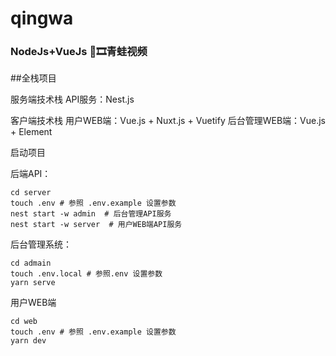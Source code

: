 # qingwa
### NodeJs+VueJs 🐸🎞青蛙视频
##全栈项目

服务端技术栈
API服务：Nest.js

客户端技术栈
用户WEB端：Vue.js + Nuxt.js + Vuetify
后台管理WEB端：Vue.js + Element

启动项目

后端API：
```
cd server
touch .env # 参照 .env.example 设置参数
nest start -w admin  # 后台管理API服务
nest start -w server  # 用户WEB端API服务
```

后台管理系统：
```
cd admain
touch .env.local # 参照.env 设置参数
yarn serve  
```

用户WEB端
```
cd web
touch .env # 参照 .env.example 设置参数
yarn dev
```
